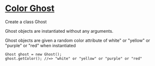 # [Color Ghost](https://www.codewars.com/kata/color-ghost "53f1015fa9fe02cbda00111a")

Create a class Ghost

Ghost objects are instantiated without any arguments.

Ghost objects are given a random color attribute of white" or "yellow" or "purple" or "red" when instantiated

```
Ghost ghost = new Ghost();
ghost.getColor(); //=> "white" or "yellow" or "purple" or "red"
```